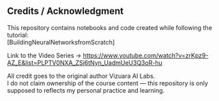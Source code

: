 ## Credits / Acknowledgment
This repository contains notebooks and code created while following the tutorial:  
[BuildingNeuralNetworksfromScratch]

Link to the Video Series -> 
https://www.youtube.com/watch?v=zrKpz9-AZ_E&list=PLPTV0NXA_ZSj6tNyn_UadmUeU3Q3oR-hu

All credit goes to the original author Vizuara AI Labs.  
I do not claim ownership of the course content — this repository is only supposed to reflects my personal practice and learning.
